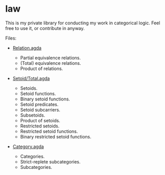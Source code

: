 law
===

This is my private library for conducting my work in categorical
logic.  Feel free to use it, or contribute in anyway.

Files:

  - [Relation.agda](Relation.agda)
    - Partial equivalence relations.
    - (Total) equivalence relations.
    - Product of relations.
    
  - [Setoid/Total.agda](Setoid/Total.agda)
    - Setoids.
    - Setoid functions.
    - Binary setoid functions.
    - Setoid predicates.
    - Setoid subcarriers.
    - Subsetoids.
    - Product of setoids.
    - Restricted setoids.
    - Restricted setoid functions.
    - Binary restricted setoid functions.

  - [Category.agda](Category.agda)
    - Categories.      
    - Strict-replete subcategories.
    - Subcategories.
    

